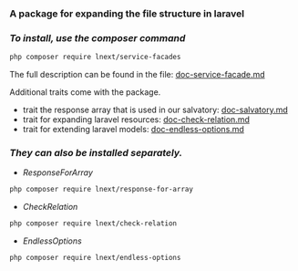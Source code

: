 ### A package for expanding the file structure in laravel
### _To install, use the composer command_

```sh
php composer require lnext/service-facades
```

The full description can be found in the file: [doc-service-facade.md](https://github.com/lnext-commits/service-facades/blob/main/doc-service-facades.md)

Additional traits come with the package.

- trait the response array that is used in our salvatory: [doc-salvatory.md](https://github.com/lnext-commits/service-facades/blob/main/doc-salvatory.md)
- trait for expanding laravel resources:  [doc-check-relation.md](https://github.com/lnext-commits/service-facades/blob/main/doc-check-relation.md)
- trait for extending laravel models: [doc-endless-options.md](https://github.com/lnext-commits/service-facades/blob/main/doc-endless-options.md)


### _They can also be installed separately._

- _ResponseForArray_
```sh
php composer require lnext/response-for-array
```

- _CheckRelation_
```sh
php composer require lnext/check-relation
```

- _EndlessOptions_
```sh
php composer require lnext/endless-options
```
